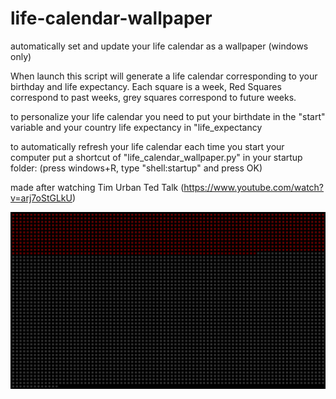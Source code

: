 # life-calendar-wallpaper
automatically set and update your life calendar as a wallpaper (windows only)

When launch this script will generate a life calendar corresponding to your birthday and life expectancy.
Each square is a week, Red Squares correspond to past weeks, grey squares correspond to future weeks.

to personalize your life calendar you need to put your birthdate in the "start" variable and your country life expectancy in "life_expectancy

to automatically refresh your life calendar each time you start your computer put a shortcut of "life_calendar_wallpaper.py" in your startup folder: (press windows+R, type "shell:startup" and press OK)

made after watching Tim Urban Ted Talk (https://www.youtube.com/watch?v=arj7oStGLkU)

![alt text](https://github.com/liardnos/life-calendar-wallpaper/blob/main/screenshot.png)
